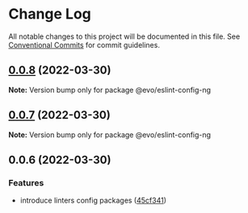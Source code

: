 # Change Log

All notable changes to this project will be documented in this file.
See [Conventional Commits](https://conventionalcommits.org) for commit guidelines.

## [0.0.8](https://github.com/evotor/evo-frontend-linters/compare/@evo/eslint-config-ng@0.0.7...@evo/eslint-config-ng@0.0.8) (2022-03-30)

**Note:** Version bump only for package @evo/eslint-config-ng





## [0.0.7](https://github.com/evotor/evo-frontend-linters/compare/@evo/eslint-config-ng@0.0.6...@evo/eslint-config-ng@0.0.7) (2022-03-30)

**Note:** Version bump only for package @evo/eslint-config-ng





## 0.0.6 (2022-03-30)


### Features

* introduce linters config packages ([45cf341](https://github.com/evotor/evo-frontend-linters/commit/45cf341cbe22ae1d79d781fbf133714a00f61cfd))
